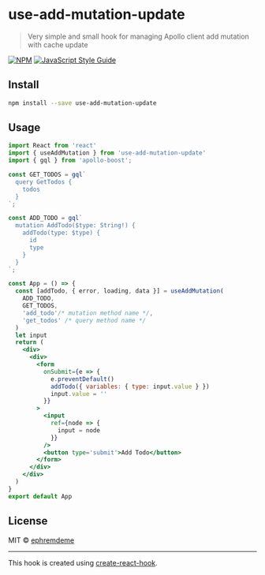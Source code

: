 # use-add-mutation-update
>Very simple and small hook for managing  Apollo client add mutation with cache update 

[![NPM](https://img.shields.io/npm/v/use-add-mutation-update.svg)](https://www.npmjs.com/package/use-add-mutation-update) [![JavaScript Style Guide](https://img.shields.io/badge/code_style-standard-brightgreen.svg)](https://standardjs.com)

## Install

```bash
npm install --save use-add-mutation-update
```

## Usage

```jsx
import React from 'react'
import { useAddMutation } from 'use-add-mutation-update'
import { gql } from 'apollo-boost';

const GET_TODOS = gql`
  query GetTodos {
    todos
  }
`;

const ADD_TODO = gql`
  mutation AddTodo($type: String!) {
    addTodo(type: $type) {
      id
      type
    }
  }
`;

const App = () => {
  const [addTodo, { error, loading, data }] = useAddMutation(
    ADD_TODO,
    GET_TODOS,
    'add_todo'/* mutation method name */,
    'get_todos' /* query method name */
  )
  let input
  return (
    <div>
      <div>
        <form
          onSubmit={e => {
            e.preventDefault()
            addTodo({ variables: { type: input.value } })
            input.value = ''
          }}
        >
          <input
            ref={node => {
              input = node
            }}
          />
          <button type='submit'>Add Todo</button>
        </form>
      </div>
    </div>
  )
}
export default App

```

## License

MIT © [ephremdeme](https://github.com/ephremdeme)

---

This hook is created using [create-react-hook](https://github.com/hermanya/create-react-hook).
